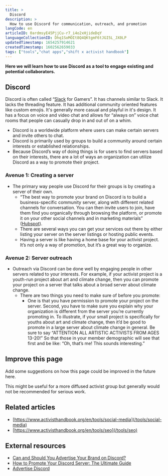 ```yaml
---
title: >
  Discord
description: >
  How to use Discord for communication, outreach, and promotion
langCode: en
articleID: 0ardmsyE45PjjCu-r7_i4o2xHjideDqY
languageCollectionID: Dhq1SoMOIt8Q4QKtgmF6tJGI5L_JX0LP
updatedTimestamp: 1654257914621
createdTimestamp: 1602562659033
tags: ["tools","chat apps","shift x activist handbook"]
---
```


**Here we will learn how to use Discord as a tool to engage existing and potential collaborators.**

## **Discord**

Discord is often called “[Slack](/tools/chat-apps/slack) for Gamers”. It has channels similar to Slack. It lacks the threading feature. It has additional community oriented features like custom emojis. It's generally more casual and playful in it's design. It has a focus on voice and video chat and allows for “always on” voice chat rooms that people can casually drop in and out of on a whim.

-   Discord is a worldwide platform where users can make certain servers and invite others to chat.
-   Discord is primarily used by groups to build a community around certain interests or established relationships.
-   Because Discord’s way of doing things is for users to find servers based on their interests, there are a lot of ways an organization can utilize Discord as a way to promote their project.

### Avenue 1: Creating a server

-   The primary way people use Discord for their groups is by creating a server of their own.
    -   “The best way to promote your brand on Discord is to build a business-specific community server, along with different related channels for conversation. You can then invite users to join, have them find you organically through browsing the platform, or promote it on your other social channels and in marketing materials” ([Hubspot](https://blog.hubspot.com/marketing/discord-advertising#:~:text=The%20best%20way%20to%20promote,channels%20and%20in%20marketing%20materials)).
    -   There are several ways you can get your services out there by either listing your server on the server listings or hosting public events.
    -   Having a server is like having a home base for your activist project. It’s not only a way of promotion, but it’s a great way to organize.

### Avenue 2: Server outreach

-   Outreach via Discord can be done well by engaging people in other servers related to your interests. For example, if your activist project is a youth-run project about art and climate change, then you can promote your project on a server that talks about a broad server about climate change.
    -   There are two things you need to make sure of before you promote:
        -   One is that you have permission to promote your project on the server. Second, you have to make sure you explain why your organization is different from the server you’re currently promoting in. To illustrate, if your small project is specifically for youths about art and climate change, then it’d be good to promote in a large server about climate change in general. Be sure to say “ATTENTION ALL ARTISTIC ACTIVISTS FROM AGES 13-20!” So that those in your member demographic will see that first and be like: “Oh, that’s me! This sounds interesting.”

## Improve this page

Add some suggestions on how this page could be improved in the future here.

This might be useful for a more diffused activist group but generally would not be recommended for serious work.

## Related articles

-   [https://www.activisthandbook.org/en/tools/social-media](/tools/social-media)
-   [https://www.activisthandbook.org/en/tools/seo](/tools/seo)

## External resources

-   [Can and Should You Advertise Your Brand on Discord?](https://blog.hubspot.com/marketing/discord-advertising#:~:text=The%20best%20way%20to%20promote,channels%20and%20in%20marketing%20materials.)
-   [How to Promote Your Discord Server: The Ultimate Guide](https://turbofuture.com/internet/How-to-Promote-Your-Discord-Server-The-Ultimate-Guide)
-   [Advertise Discord](https://discord.me/advertise)